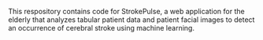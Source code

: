This respository contains code for StrokePulse, a web application for the elderly that analyzes tabular patient data and patient facial images to detect an occurrence of cerebral stroke using machine learning. 
